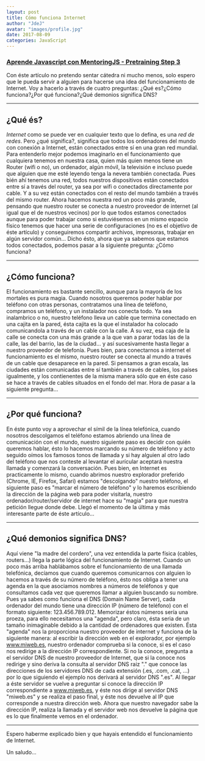 ```yaml
---
layout: post
title: Cómo funciona Internet
author: "JdeJ"
avatar: "images/profile.jpg"
date: 2017-08-09
categories: JavaScript
---
```


### [Aprende Javascript con MentoringJS - Pretraining Step 3](http://mentoringjs.com "MentoringJS")

Con éste artículo no pretendo sentar cátedra ni mucho menos, solo espero que le pueda servir a alguien para hacerse una idea del funcionamiento de Internet. Voy a hacerlo a través de cuatro preguntas: ¿Qué es?¿Cómo funciona?¿Por qué funciona?¿Qué demonios significa DNS?

***

## ¿Qué és?
*Internet* como se puede ver en cualquier texto que lo defina, es una *red de redes*. Pero ¿qué significa?, significa que todos los ordenadores del mundo con conexión a Internet, están conectados entre sí en una gran red mundial.
Para entenderlo mejor podemos imaginarlo en el funcionamiento que cualquiera tenemos en nuestra casa, quien más quien menos tiene un Router (wifi o no), un ordenador, algún móvil, la televisión e incluso puede que alguien que me esté leyendo tenga la nevera también conectada.
Pues bién ahí tenemos una red, todos nuestros dispositivos están conectados entre sí a través del router, ya sea por wifi o conectados directamente por cable. Y a su vez están conectados con el resto del mundo también a través del mismo router.
Ahora hacemos nuestra red un poco más grande, pensando que nuestro router se conecta a nuestro proveedor de internet (al igual que el de nuestros vecinos) por lo que todos estamos conectados aunque para poder trabajar como si estuviésemos en un mismo espacio físico tenemos que hacer una serie de configuraciones (no es el objetivo de éste artículo) y conseguiremos compartir archivos, impresoras, trabajar en algún servidor común...
Dicho ésto, ahora que ya sabemos que estamos todos conectados, podemos pasar a la siguiente pregunta: ¿Cómo funciona?

***

## ¿Cómo funciona?
El funcionamiento es bastante sencillo, aunque para la mayoría de los mortales es pura magia. Cuando nosotros queremos poder hablar por teléfono con otras personas, contratamos una línea de teléfono, compramos un teléfono, y un instalador nos conecta todo. Ya sea inalambrico o no, nuestro teléfono lleva un cable que termina conectado en una cajita en la pared, ésta cajita es la que el instalador ha colocado comunicandola a través de un cable con la calle. A su vez, esa caja de la calle se conecta con una más grande a la que van a parar todas las de la calle, las del barrio, las de la ciudad... y así sucesivamente hasta llegar a nuestro proveedor de telefonía.
Pues bien, para conectarnos a internet el funcionamiento es el mismo, nuestro router se conecta al mundo a través de un cable que desaparece en la pared.
Si pensamos a gran escala, las ciudades están comunicadas entre sí también a través de cables, los países igualmente, y los contienentes de la misma manera sólo que en éste caso se hace a través de cables situados en el fondo del mar. Hora de pasar a la siguiente pregunta...

***

## ¿Por qué funciona?
En éste punto voy a aprovechar el símil de la línea telefónica, cuando nosotros descolgamos el teléfono estamos abriendo una línea de comunicación con el mundo, nuestro siguiente paso es decidir con quién queremos hablar, ésto lo hacemos marcando su número de teléfono y acto seguido oímos los famosos tonos de llamada y si hay alguien al otro lado del teléfono que nos conteste al levantar el aurícular aceptará nuestra llamada y comenzará la conversación.
Pues bien, en Internet es practicamente lo mismo, cuando abrimos nuestro explorador preferido (Chrome, IE, Firefox, Safari) estamos "descolgando" nuestro teléfono, el siguiente paso es "marcar el número de teléfono" y lo haremos escribiendo la dirección de la página web para poder visitarla, nuestro ordenador/router/servidor de internet hace su "magia" para que nuestra petición llegue donde debe. Llegó el momento de la última y más interesante parte de éste artículo...

***

## ¿Qué demonios significa DNS?
Aquí viene "la madre del cordero", una vez entendida la parte física (cables, routers...) llega la parte lógica del funcionamiento de Internet.
Cuando un poco más arriba hablábamos sobre el funcionamiento de una llamada telefónica, decíamos que cuando queremos comunicarnos con alguien lo hacemos a través de su número de teléfono, ésto nos obliga a tener una agenda en la que asociamos nombres a números de teléfonos y que consultamos cada vez que queremos llamar a alguien buscando su nombre.
Pues ya sabes como funciona el DNS (Domain Name Server), cada ordenador del mundo tiene una dirección IP (número de teléfono) con el formato siguiente: 123.456.789.012. Memorizar éstos números sería una proeza, para ello necesitamos una "agenda", pero claro, ésta seria de un tamaño inimaginable debido a la cantidad de ordenadores que existen.
Ésta "agenda" nos la proporciona nuestro proveedor de internet y funciona de la siguiente manera: al escribir la dirección web en el explorador, por ejemplo www.miweb.es, nuestro ordenador comprueba si la conoce, si es el caso nos redirige a la dirección IP correspondiente. Si no la conoce, pregunta a el servidor DNS de nuestro proveedor de Internet, que si la conoce nos redirige y sino deriva la consulta al servidor DNS raiz "." que conoce las direcciones de los servidores DNS de cada extensión (.es, .com, .cat, ...) por lo que siguiendo el ejemplo nos derivará al servidor DNS ".es".
Al llegar a éste servidor se vuelve a preguntar si conoce la dirección IP correspondiente a www.miweb.es, y éste nos dirige al servidor DNS "miweb.es" y se realiza el paso final, y éste nos devuelve al IP que corresponde a nuestra dirección web.
Ahora que nuestro navegador sabe la dirección IP, realiza la llamada y el servidor web nos devuelve la página que es lo que finalmente vemos en el ordenador.

***

Espero haberme explicado bien y que hayais entendido el funcionamiento de Internet.

Un saludo...
